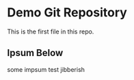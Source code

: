 # Demo Git Repository

This is the first file in this repo.


## Ipsum Below

some impsum test jibberish